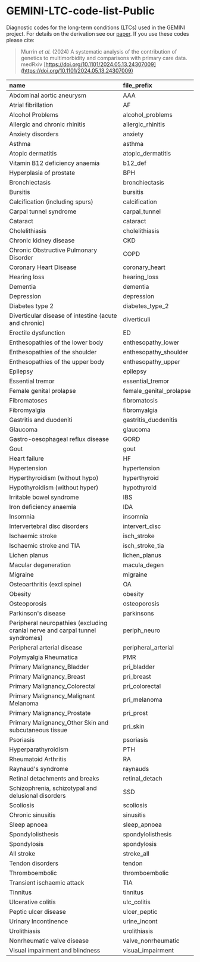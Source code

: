 # GEMINI-LTC-code-list-Public

Diagnostic codes for the long-term conditions (LTCs) used in the GEMINI project. For details on the derivation see our [paper](https://doi.org/10.1101/2024.05.13.24307009). If you use these codes please cite:

> Murrin _et al._ (2024) A systematic analysis of the contribution of genetics to multimorbidity and comparisons with primary care data. medRxiv [https://doi.org/10.1101/2024.05.13.24307009](https://doi.org/10.1101/2024.05.13.24307009)

|name                                                                          |file_prefix             |
|:-----------------------------------------------------------------------------|:-----------------------|
|Abdominal aortic aneurysm                                                     |AAA                     |
|Atrial fibrillation                                                           |AF                      |
|Alcohol Problems                                                              |alcohol_problems        |
|Allergic and chronic rhinitis                                                 |allergic_rhinitis       |
|Anxiety disorders                                                             |anxiety                 |
|Asthma                                                                        |asthma                  |
|Atopic dermatitis                                                             |atopic_dermatitis       |
|Vitamin B12 deficiency anaemia                                                |b12_def                 |
|Hyperplasia of prostate                                                       |BPH                     |
|Bronchiectasis                                                                |bronchiectasis          |
|Bursitis                                                                      |bursitis                |
|Calcification (including spurs)                                               |calcification           |
|Carpal tunnel syndrome                                                        |carpal_tunnel           |
|Cataract                                                                      |cataract                |
|Cholelithiasis                                                                |cholelithiasis          |
|Chronic kidney disease                                                        |CKD                     |
|Chronic Obstructive Pulmonary Disorder                                        |COPD                    |
|Coronary Heart Disease                                                        |coronary_heart          |
|Hearing loss                                                                  |hearing_loss            |
|Dementia                                                                      |dementia                |
|Depression                                                                    |depression              |
|Diabetes type 2                                                               |diabetes_type_2         |
|Diverticular disease of intestine (acute and chronic)                         |diverticuli             |
|Erectile dysfunction                                                          |ED                      |
|Enthesopathies of the lower body                                              |enthesopathy_lower      |
|Enthesopathies of the shoulder                                                |enthesopathy_shoulder   |
|Enthesopathies of the upper body                                              |enthesopathy_upper      |
|Epilepsy                                                                      |epilepsy                |
|Essential tremor                                                              |essential_tremor        |
|Female genital prolapse                                                       |female_genital_prolapse |
|Fibromatoses                                                                  |fibromatosis            |
|Fibromyalgia                                                                  |fibromyalgia            |
|Gastritis and duodeniti                                                       |gastritis_duodenitis    |
|Glaucoma                                                                      |glaucoma                |
|Gastro-oesophageal reflux disease                                             |GORD                    |
|Gout                                                                          |gout                    |
|Heart failure                                                                 |HF                      |
|Hypertension                                                                  |hypertension            |
|Hyperthyroidism (without hypo)                                                |hyperthyroid            |
|Hypothyroidism (without hyper)                                                |hypothyroid             |
|Irritable bowel syndrome                                                      |IBS                     |
|Iron deficiency anaemia                                                       |IDA                     |
|Insomnia                                                                      |insomnia                |
|Intervertebral disc disorders                                                 |intervert_disc          |
|Ischaemic stroke                                                              |isch_stroke             |
|Ischaemic stroke and TIA                                                      |isch_stroke_tia         |
|Lichen planus                                                                 |lichen_planus           |
|Macular degeneration                                                          |macula_degen            |
|Migraine                                                                      |migraine                |
|Osteoarthritis (excl spine)                                                   |OA                      |
|Obesity                                                                       |obesity                 |
|Osteoporosis                                                                  |osteoporosis            |
|Parkinson's disease                                                           |parkinsons              |
|Peripheral neuropathies (excluding cranial nerve and carpal tunnel syndromes) |periph_neuro            |
|Peripheral arterial disease                                                   |peripheral_arterial     |
|Polymyalgia Rheumatica                                                        |PMR                     |
|Primary Malignancy_Bladder                                                    |pri_bladder             |
|Primary Malignancy_Breast                                                     |pri_breast              |
|Primary Malignancy_Colorectal                                                 |pri_colorectal          |
|Primary Malignancy_Malignant Melanoma                                         |pri_melanoma            |
|Primary Malignancy_Prostate                                                   |pri_prost               |
|Primary Malignancy_Other Skin and subcutaneous tissue                         |pri_skin                |
|Psoriasis                                                                     |psoriasis               |
|Hyperparathyroidism                                                           |PTH                     |
|Rheumatoid Arthritis                                                          |RA                      |
|Raynaud's syndrome                                                            |raynauds                |
|Retinal detachments and breaks                                                |retinal_detach          |
|Schizophrenia, schizotypal and delusional disorders                           |SSD                     |
|Scoliosis                                                                     |scoliosis               |
|Chronic sinusitis                                                             |sinusitis               |
|Sleep apnoea                                                                  |sleep_apnoea            |
|Spondylolisthesis                                                             |spondylolisthesis       |
|Spondylosis                                                                   |spondylosis             |
|All stroke                                                                    |stroke_all              |
|Tendon disorders                                                              |tendon                  |
|Thromboembolic                                                                |thromboembolic          |
|Transient ischaemic attack                                                    |TIA                     |
|Tinnitus                                                                      |tinnitus                |
|Ulcerative colitis                                                            |ulc_colitis             |
|Peptic ulcer disease                                                          |ulcer_peptic            |
|Urinary Incontinence                                                          |urine_incont            |
|Urolithiasis                                                                  |urolithiasis            |
|Nonrheumatic valve disease                                                    |valve_nonrheumatic      |
|Visual impairment and blindness                                               |visual_impairment       |
